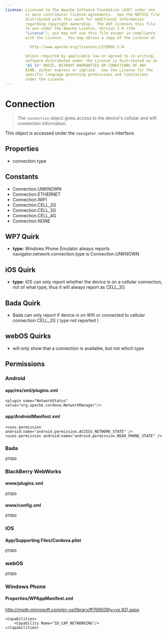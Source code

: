 ```yaml
---
license: Licensed to the Apache Software Foundation (ASF) under one
         or more contributor license agreements.  See the NOTICE file
         distributed with this work for additional information
         regarding copyright ownership.  The ASF licenses this file
         to you under the Apache License, Version 2.0 (the
         "License"); you may not use this file except in compliance
         with the License.  You may obtain a copy of the License at

           http://www.apache.org/licenses/LICENSE-2.0

         Unless required by applicable law or agreed to in writing,
         software distributed under the License is distributed on an
         "AS IS" BASIS, WITHOUT WARRANTIES OR CONDITIONS OF ANY
         KIND, either express or implied.  See the License for the
         specific language governing permissions and limitations
         under the License.
---
```


Connection
==========

> The `connection` object gives access to the device's cellular and wifi connection information.

This object is accessed under the `navigator.network` interface.

Properties
----------

- connection.type

Constants
---------

- Connection.UNKNOWN
- Connection.ETHERNET
- Connection.WIFI
- Connection.CELL_2G
- Connection.CELL_3G
- Connection.CELL_4G
- Connection.NONE

WP7 Quirk
---------

- __type:__
Windows Phone Emulator always reports navigator.network.connection.type is Connection.UNKNOWN

iOS Quirk
---------

- __type:__
iOS can only report whether the device is on a cellular connection, not
of what type, thus it will always report as CELL_2G

Bada Quirk
----------
- Bada can only report if device is on Wifi or connected to cellular connection CELL_2G ( type not reported )

webOS Quirks
------------
- will only show that a connection is available, but not which type

Permissions
-----------

### Android

#### app/res/xml/plugins.xml

    <plugin name="NetworkStatus" value="org.apache.cordova.NetworkManager"/>

#### app/AndroidManifest.xml

    <uses-permission android:name="android.permission.ACCESS_NETWORK_STATE" />
    <uses-permission android:name="android.permission.READ_PHONE_STATE" />

### Bada

    @TODO

### BlackBerry WebWorks

#### www/plugins.xml

    @TODO

#### www/config.xml

    @TODO

### iOS

#### App/Supporting Files/Cordova.plist

    @TODO

### webOS

    @TODO

### Windows Phone

#### Properties/WPAppManifest.xml

http://msdn.microsoft.com/en-us/library/ff769509(v=vs.92).aspx

    <Capabilities>
        <Capability Name="ID_CAP_NETWORKING"/>
    </Capabilities>
